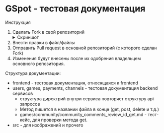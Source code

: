 # GSpot - тестовая документация

Инструкция

1. Сделать Fork в свой репозиторий <details><summary>Скриншот</summary>![Fork](src/img/fork_example.png)</details>
2. Внести правки в файл/файлы
3. Отправить Pull request в основной репозиторий (с которого сделан Fork)
4. Изменения будут внесены после их одобрения владельцем основного репозитория.


Структура документации:
* frontend - тестовая документация, относящаяся к frontend
* users, games, payments, channels - тестовая документация backend сервисов
    - структура директрий внутри сервиса повторяет структуру api запросов
    - Метод пишется в названии файла в конце (get, post, delete и т.д.)
    - games/community/community_comments_review_id_get.md - тест-кейс, для проверки метода get. 
* src - для изображений и прочего